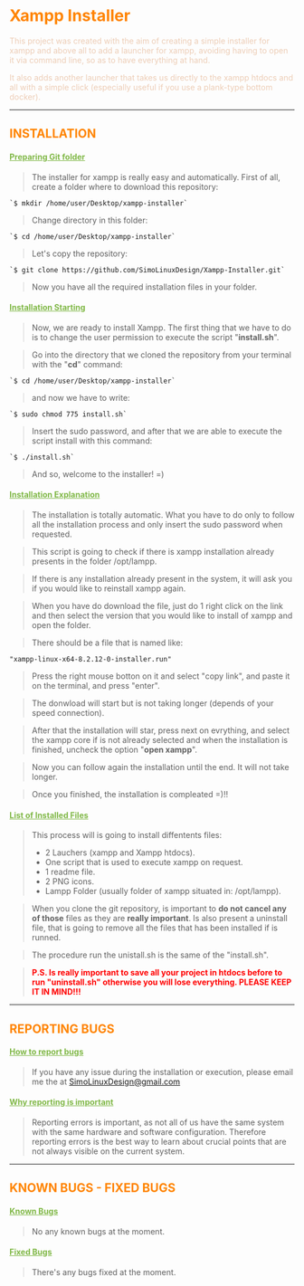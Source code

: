 # <span style="color:#FF8500;">Xampp Installer</span>
<span style="color:#EDCDB6">This project was created with the aim of creating a simple installer for xampp and above all to add a launcher for xampp, avoiding having to open it via command line, so as to have everything at hand.</span>  

<span style="color:#EDCDB6">It also adds another launcher that takes us directly to the xampp htdocs and all with a simple click (especially useful if you use a plank-type bottom docker). </span>

-----

## <span style="color:#FF8500">INSTALLATION</span>

#### <u style="color:#80B847;">Preparing Git folder</u>
>The installer for xampp is really easy and automatically.
First of all, create a folder where to download this repository:

    `$ mkdir /home/user/Desktop/xampp-installer`

>Change directory in this folder:
    
    `$ cd /home/user/Desktop/xampp-installer`

> Let's copy the repository:

    `$ git clone https://github.com/SimoLinuxDesign/Xampp-Installer.git`

>Now you have all the required installation files in your folder.
 
#### <u style="color:#80B847;">Installation Starting</u>

>Now, we are ready to install Xampp.
The first thing that we have to do is to change the user permission to execute the script "__install.sh__".

>Go into the directory that we cloned the repository from your terminal with the "__cd__" command:
    
    `$ cd /home/user/Desktop/xampp-installer`

> and now we have to write:

    `$ sudo chmod 775 install.sh`

> Insert the sudo password, and after that we are able to execute the script install with this command:

    `$ ./install.sh`

> And so, welcome to the installer! =)

#### <u style="color:#80B847;">Installation Explanation</u>
> The installation is totally automatic. What you have to do only to follow all the installation process and only insert the sudo password when requested.

> This script is going to check if there is xampp installation already presents in the folder /opt/lampp.

> If there is any installation already present in the system, it will ask you if you would like to reinstall xampp again.

> When you have do download the file, just do 1 right click on the link and then select the version that you would like to install of xampp and open the folder.

> There should be a file that is named like: 

    "xampp-linux-x64-8.2.12-0-installer.run"

> Press the right mouse botton on it and select "copy link", and paste it on the terminal, and press "enter".

> The donwload will start but is not taking longer (depends of your speed connection).

> After that the installation will star, press next on evrything, and select the xampp core if is not already selected and when the installation is finished, uncheck the option "__open xampp__".

> Now you can follow again the installation until the end. It will not take longer.

> Once you finished, the installation is compleated =)!!

#### <u style="color:#80B847;">List of Installed Files</u>

> This process will is going to install diffentents files:
> - 2 Lauchers (xampp and Xampp htdocs).
> - One script that is used to execute xampp on request.
> - 1 readme file.
> - 2 PNG icons.
> - Lampp Folder (usually folder of xampp situated in: /opt/lampp).

> When you clone the git repository, is important to __do not cancel any of those__ files as they are __really important__. Is also present a uninstall file, that is going to remove all the files that has been installed if is runned. 

> The procedure run the unistall.sh is the same of the "install.sh".

><span style="color:red; font-weight:bold">P.S. Is really important to save all your project in htdocs before to run "uninstall.sh" otherwise you will lose everything. PLEASE KEEP IT IN MIND!!!</span>

-----


## <span style="color:#FF8500">REPORTING BUGS</span>

#### <u style="color:#80B847;">How to report bugs</u>

> If you have any issue during the installation or execution, please email me the at <a href="mailto:SimoLinuxDesign@gmail.com">SimoLinuxDesign@gmail.com</a>

#### <u style="color:#80B847;">Why reporting is important</u>

> Reporting errors is important, as not all of us have the same system with the same hardware and software configuration. Therefore reporting errors is the best way to learn about crucial points that are not always visible on the current system.


----

## <span style="color:#FF8500">KNOWN BUGS - FIXED BUGS</span>

#### <u style="color:#80B847;">Known Bugs</u>
> No any known bugs at the moment.

#### <u style="color:#80B847;">Fixed Bugs</u>
> There's any bugs fixed at the moment.